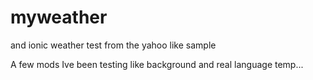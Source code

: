 # myweather
and ionic weather test from the yahoo like sample

A few mods Ive been testing like background and real language temp...
